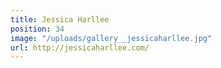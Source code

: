 ```yaml
---
title: Jessica Harllee
position: 34
image: "/uploads/gallery__jessicaharllee.jpg"
url: http://jessicaharllee.com/
---
```


